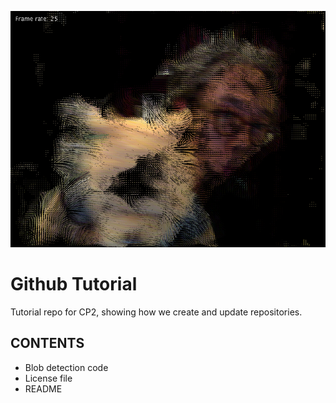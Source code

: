 ![A sample image of optical flow](https://raw.githubusercontent.com/jeffThompson/CreativeProgramming2/master/Images/Week04_Tracking/OpticalFlow2.png)

# Github Tutorial
Tutorial repo for CP2, showing how we create and update repositories.

## CONTENTS  
* Blob detection code  
* License file  
* README    
